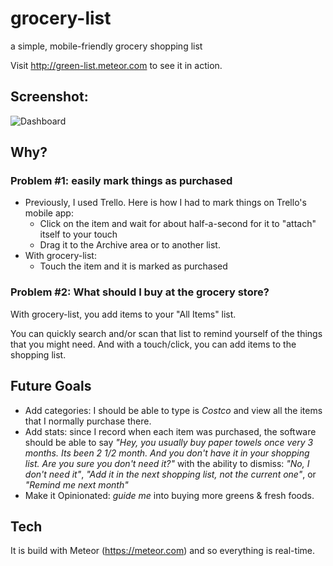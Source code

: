 # grocery-list
a simple, mobile-friendly grocery shopping list

Visit http://green-list.meteor.com to see it in action.

## Screenshot:

![Dashboard](https://raw.githubusercontent.com/sri/grocery-list/master/screenshots/dashboard.png?raw=true "Dashboard")

## Why?

### Problem #1: easily mark things as purchased
* Previously, I used Trello. Here is how I had to mark things on Trello's mobile app:
  * Click on the item and wait for about half-a-second for it to "attach" itself to your touch
  * Drag it to the Archive area or to another list.
* With grocery-list:
  * Touch the item and it is marked as purchased

### Problem #2: What should I buy at the grocery store?
With grocery-list, you add items to your "All Items" list.

You can quickly search and/or scan that list to remind yourself of the things that you might need. And with a touch/click, you can add items to the shopping list.

## Future Goals
* Add categories: I should be able to type is _Costco_ and view all the items that I normally purchase there.
* Add stats: since I record when each item was purchased, the software should be able to say _"Hey, you usually buy paper towels once very 3 months. Its been 2 1/2 month. And you don't have it in your shopping list. Are you sure you don't need it?"_ with the ability to dismiss: _"No, I don't need it"_, _"Add it in the next shopping list, not the current one"_, or _"Remind me next month"_
* Make it Opinionated: _guide me_ into buying more greens & fresh foods.

## Tech
It is build with Meteor (https://meteor.com) and so everything is real-time.

